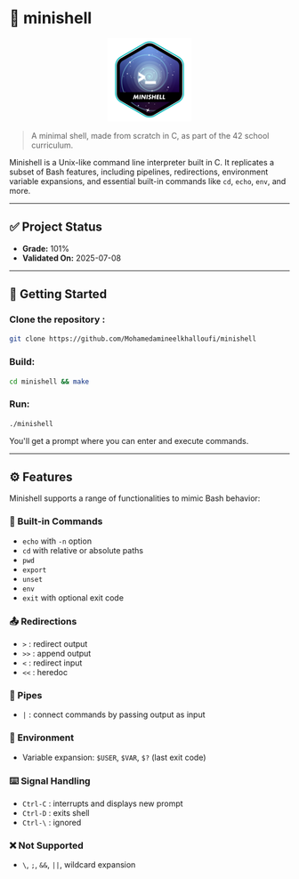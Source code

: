 # 🐚 minishell

<p align="center">
  <img src="https://github.com/mcombeau/mcombeau/blob/main/42_badges/minishelle.png" alt="Minishell Badge" />
</p>

> A minimal shell, made from scratch in C, as part of the 42 school curriculum.

Minishell is a Unix-like command line interpreter built in C. It replicates a subset of Bash features, including pipelines, redirections, environment variable expansions, and essential built-in commands like `cd`, `echo`, `env`, and more.

---

## ✅ Project Status

* **Grade:** 101%
* **Validated On:** 2025-07-08

---

## 🚀 Getting Started

### Clone the repository :

```bash
git clone https://github.com/Mohamedamineelkhalloufi/minishell
```

### Build:

```bash
cd minishell && make
```

### Run:

```bash
./minishell
```

You'll get a prompt where you can enter and execute commands.

---

## ⚙️ Features

Minishell supports a range of functionalities to mimic Bash behavior:

### 🔧 Built-in Commands

* `echo` with `-n` option
* `cd` with relative or absolute paths
* `pwd`
* `export`
* `unset`
* `env`
* `exit` with optional exit code

### 📤 Redirections

* `>` : redirect output
* `>>` : append output
* `<` : redirect input
* `<<` : heredoc

### 🔗 Pipes

* `|` : connect commands by passing output as input

### 🌱 Environment

* Variable expansion: `$USER`, `$VAR`, `$?` (last exit code)

### ⌨️ Signal Handling

* `Ctrl-C` : interrupts and displays new prompt
* `Ctrl-D` : exits shell
* `Ctrl-\` : ignored

### ❌ Not Supported

* `\`, `;`, `&&`, `||`, wildcard expansion
